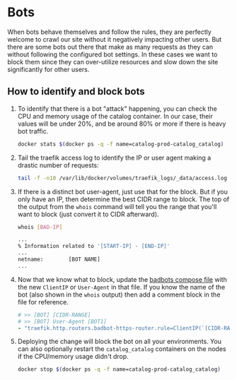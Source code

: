 # Bots

When bots behave themselves and follow the rules, they are perfectly welcome to crawl our site
without it negatively impacting other users. But there are some bots out there that
make as many requests as they can without following the configured bot settings. In these
cases we want to block them since they can over-utilize resources and slow down the site
significantly for other users.

## How to identify and block bots
1. To identify that there is a bot "attack" happening, you can check the CPU and memory usage of the catalog container.
   In our case, their values will be under 20%, and be around 80% or more if there is heavy bot traffic.
   ```bash
   docker stats $(docker ps -q -f name=catalog-prod-catalog_catalog)
   ```

2. Tail the traefik access log to identify the IP or user agent making a drastic number of requests:
   ```bash
   tail -f -n10 /var/lib/docker/volumes/traefik_logs/_data/access.log
   ```

3. If there is a distinct bot user-agent, just use that for the block. But if you only have an IP,
   then determine the best CIDR range to block. The top of the output from the `whois` command
   will tell you the range that you'll want to block (just convert it to CIDR afterward).
   ```bash
   whois [BAD-IP]
   
   ...
   % Information related to '[START-IP] - [END-IP]'
   ...
   netname:        [BOT NAME]
   ...
   ```

4. Now that we know what to block, update the
   [badbots compose file](https://gitlab.msu.edu/msu-libraries/devops/catalog-infrastructure/-/blob/main/configure-playbook/roles/core-stacks/files/docker-compose.badbots.yml)
   with the new `ClientIP` or `User-Agent` in that file. If you know the name
   of the bot (also shown in the `whois` output) then add a comment block in the file for reference.
   ```yaml
   # >> [BOT] [CIDR-RANGE]
   # >> [BOT] User-Agent [BOT1]
   - "traefik.http.routers.badbot-https-router.rule=ClientIP(`[CIDR-RANGE]`) || ClientIP(`[ANOTHER-CIDR]`) || HeadersRegexp(`User-Agent`, `(?i)([BOT1]|[BOT2])`)"
   ```

5. Deploying the change will block the bot on all your environments. You can also optionally
   restart the `catalog_catalog` containers on the nodes if the CPU/memory usage didn't
   drop.
   ```bash
   docker stop $(docker ps -q -f name=catalog-prod-catalog_catalog)
   ```

